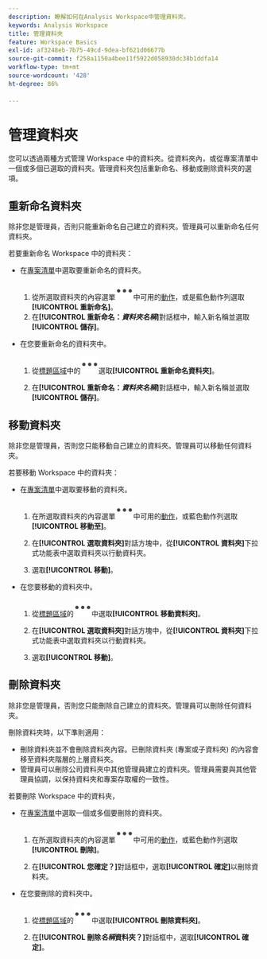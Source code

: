 ```yaml
---
description: 瞭解如何在Analysis Workspace中管理資料夾。
keywords: Analysis Workspace
title: 管理資料夾
feature: Workspace Basics
exl-id: af3248eb-7b75-49cd-9dea-bf621d06677b
source-git-commit: f258a1150a4bee11f5922d058930dc38b1ddfa14
workflow-type: tm+mt
source-wordcount: '428'
ht-degree: 86%

---
```


# 管理資料夾

您可以透過兩種方式管理 Workspace 中的資料夾。從資料夾內，或從專案清單中一個或多個已選取的資料夾。管理資料夾包括重新命名、移動或刪除資料夾的選項。

## 重新命名資料夾

除非您是管理員，否則只能重新命名自己建立的資料夾。管理員可以重新命名任何資料夾。

若要重新命名 Workspace 中的資料夾：

* 在[專案清單](/help/analyze/analysis-workspace/build-workspace-project/freeform-overview.md#project-list)中選取要重新命名的資料夾。

   1. 從所選取資料夾的內容選單![More](/help/assets/icons/More.svg)中可用的[動作](/help/analyze/analysis-workspace/build-workspace-project/freeform-overview.md#actions)，或是藍色動作列選取&#x200B;**[!UICONTROL 重新命名]**。
   1. 在&#x200B;**[!UICONTROL 重新命名：*資料夾名稱&#x200B;*]**&#x200B;對話框中，輸入新名稱並選取&#x200B;**[!UICONTROL 儲存&#x200B;]**。

* 在您要重新命名的資料夾中。

   1. 從[標題區域](/help/analyze/analysis-workspace/build-workspace-project/freeform-overview.md#title-area)中的![More](/help/assets/icons/More.svg)選取&#x200B;**[!UICONTROL 重新命名資料夾]**。

   1. 在&#x200B;**[!UICONTROL 重新命名：*資料夾名稱&#x200B;*]**&#x200B;對話框中，輸入新名稱並選取&#x200B;**[!UICONTROL 儲存&#x200B;]**。


## 移動資料夾

除非您是管理員，否則您只能移動自己建立的資料夾。管理員可以移動任何資料夾。

若要移動 Workspace 中的資料夾：

* 在[專案清單](/help/analyze/analysis-workspace/build-workspace-project/freeform-overview.md#project-list)中選取要移動的資料夾。

   1. 在所選取資料夾的內容選單![More](/help/assets/icons/More.svg)中可用的[動作](/help/analyze/analysis-workspace/build-workspace-project/freeform-overview.md#actions)，或藍色動作列選取&#x200B;**[!UICONTROL 移動至]**。
   1. 在&#x200B;**[!UICONTROL 選取資料夾]**&#x200B;對話方塊中，從&#x200B;**[!UICONTROL 資料夾]**&#x200B;下拉式功能表中選取資料夾以行動資料夾。

   1. 選取&#x200B;**[!UICONTROL 移動]**。

* 在您要移動的資料夾中。

   1. 從[標題區域](/help/analyze/analysis-workspace/build-workspace-project/freeform-overview.md#title-area)的![More](/help/assets/icons/More.svg)中選取&#x200B;**[!UICONTROL 移動資料夾]**。

   1. 在&#x200B;**[!UICONTROL 選取資料夾]**&#x200B;對話方塊中，從&#x200B;**[!UICONTROL 資料夾]**&#x200B;下拉式功能表中選取資料夾以行動資料夾。

   1. 選取&#x200B;**[!UICONTROL 移動]**。


## 刪除資料夾

除非您是管理員，否則您只能刪除自己建立的資料夾。管理員可以刪除任何資料夾。

刪除資料夾時，以下準則適用：

* 刪除資料夾並不會刪除資料夾內容。已刪除資料夾 (專案或子資料夾) 的內容會移至資料夾階層的上層資料夾。
* 管理員可以刪除公司資料夾中其他管理員建立的資料夾。管理員需要與其他管理員協調，以保持資料夾和專案存取權的一致性。

若要刪除 Workspace 中的資料夾，

* 在[專案清單](/help/analyze/analysis-workspace/build-workspace-project/freeform-overview.md#project-list)中選取一個或多個要刪除的資料夾。

   1. 在所選取資料夾的內容選單![More](/help/assets/icons/More.svg)中可用的[動作](/help/analyze/analysis-workspace/build-workspace-project/freeform-overview.md#actions)，或藍色動作列選取&#x200B;**[!UICONTROL 刪除]**。

   1. 在&#x200B;**[!UICONTROL 您確定？]**&#x200B;對話框中，選取&#x200B;**[!UICONTROL 確定]**&#x200B;以刪除資料夾。

* 在您要刪除的資料夾中。

   1. 從[標題區域](/help/analyze/analysis-workspace/build-workspace-project/freeform-overview.md#title-area)的![More](/help/assets/icons/More.svg)中選取&#x200B;**[!UICONTROL 刪除資料夾]**。

   1. 在&#x200B;**[!UICONTROL 刪除&#x200B;*名稱*資料夾？]**&#x200B;對話框中，選取&#x200B;**[!UICONTROL 確定]**。


<!-- 
# Delete Folders 

You can delete folders that you create.

**Guidelines**

*  Deleting a folder does not delete the contents of the folder. The contents of a deleted folder (projects or sub-folders) are moved to the immediate folder above in the folder hierarchy.
*  Admins can delete a folder within the Company folder that another admin created. Admins may need to coordinate with other Admins to keep folder and project access consistent. See [About Folders in Analytics](/help/analyze/analysis-workspace/build-workspace-project/workspace-folders/about-folders.md)

To delete a folder

1.  Click the **…** ellipsis icon in the top-right.

    ![](/help/analyze/analysis-workspace/build-workspace-project/assets/select-delete-folder.png)
 
2.  Select **Delete folder**.
 
    A confirmation notification indicates that the folder was deleted.

    ![](/help/analyze/analysis-workspace/build-workspace-project/assets/deleted-folder.png)

-->